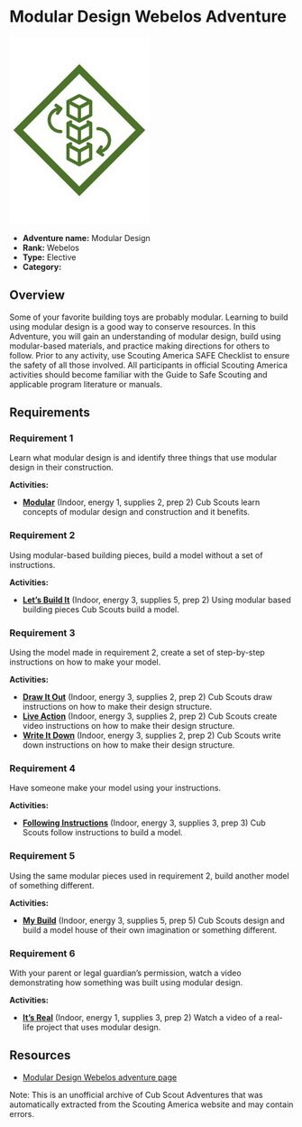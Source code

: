# Modular Design Webelos Adventure

![Modular Design Webelos adventure belt loop](images/modular-design.jpg)

- **Adventure name:** Modular Design
- **Rank:** Webelos
- **Type:** Elective
- **Category:** 

## Overview

Some of your favorite building toys are probably modular. Learning to build using modular design is a good way to conserve resources. In this Adventure, you will gain an understanding of modular design, build using modular-based materials, and practice making directions for others to follow. Prior to any activity, use Scouting America SAFE Checklist to ensure the safety of all those involved. All participants in official Scouting America activities should become familiar with the Guide to Safe Scouting and applicable program literature or manuals.

## Requirements

### Requirement 1

Learn what modular design is and identify three things that use modular design in their construction.

**Activities:**

- **[Modular](https://www.scouting.org/cub-scout-activities/modular/)** (Indoor, energy 1, supplies 2, prep 2)
  Cub Scouts learn concepts of modular design and construction and it benefits.

### Requirement 2

Using modular-based building pieces, build a model without a set of instructions.

**Activities:**

- **[Let’s Build It](https://www.scouting.org/cub-scout-activities/lets-build-it/)** (Indoor, energy 3, supplies 5, prep 2)
  Using modular based building pieces Cub Scouts build a model.

### Requirement 3

Using the model made in requirement 2, create a set of step-by-step instructions on how to make your model.

**Activities:**

- **[Draw It Out](https://www.scouting.org/cub-scout-activities/draw-it-out/)** (Indoor, energy 3, supplies 2, prep 2)
  Cub Scouts draw instructions on how to make their design structure.
- **[Live Action](https://www.scouting.org/cub-scout-activities/live-action/)** (Indoor, energy 3, supplies 2, prep 2)
  Cub Scouts create video instructions on how to make their design structure.
- **[Write It Down](https://www.scouting.org/cub-scout-activities/write-it-down/)** (Indoor, energy 3, supplies 2, prep 2)
  Cub Scouts write down instructions on how to make their design structure.

### Requirement 4

Have someone make your model using your instructions.

**Activities:**

- **[Following Instructions](https://www.scouting.org/cub-scout-activities/following-instructions/)** (Indoor, energy 3, supplies 3, prep 3)
  Cub Scouts follow instructions to build a model.

### Requirement 5

Using the same modular pieces used in requirement 2, build another model of something different.

**Activities:**

- **[My Build](https://www.scouting.org/cub-scout-activities/my-build/)** (Indoor, energy 3, supplies 5, prep 5)
  Cub Scouts design and build a model house of their own imagination or something different.

### Requirement 6

With your parent or legal guardian’s permission, watch a video demonstrating how something was built using modular design.

**Activities:**

- **[It’s Real](https://www.scouting.org/cub-scout-activities/its-real/)** (Indoor, energy 1, supplies 3, prep 2)
  Watch a video of a real-life project that uses modular design.


## Resources

- [Modular Design Webelos adventure page](https://www.scouting.org/cub-scout-adventures/modular-design/)

Note: This is an unofficial archive of Cub Scout Adventures that was automatically extracted from the Scouting America website and may contain errors.